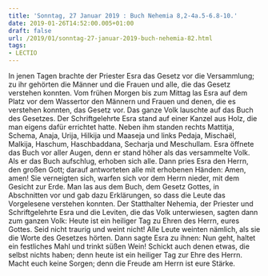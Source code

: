 ```yaml
---
title: 'Sonntag, 27 Januar 2019 : Buch Nehemia 8,2-4a.5-6.8-10.'
date: 2019-01-26T14:52:00.005+01:00
draft: false
url: /2019/01/sonntag-27-januar-2019-buch-nehemia-82.html
tags: 
- LECTIO
---
```


In jenen Tagen brachte der Priester Esra das Gesetz vor die Versammlung; zu ihr gehörten die Männer und die Frauen und alle, die das Gesetz verstehen konnten. Vom frühen Morgen bis zum Mittag las Esra auf dem Platz vor dem Wassertor den Männern und Frauen und denen, die es verstehen konnten, das Gesetz vor. Das ganze Volk lauschte auf das Buch des Gesetzes. Der Schriftgelehrte Esra stand auf einer Kanzel aus Holz, die man eigens dafür errichtet hatte. Neben ihm standen rechts Mattitja, Schema, Anaja, Urija, Hilkija und Maaseja und links Pedaja, Mischaël, Malkija, Haschum, Haschbaddana, Secharja und Meschullam. Esra öffnete das Buch vor aller Augen, denn er stand höher als das versammelte Volk. Als er das Buch aufschlug, erhoben sich alle. Dann pries Esra den Herrn, den großen Gott; darauf antworteten alle mit erhobenen Händen: Amen, amen! Sie verneigten sich, warfen sich vor dem Herrn nieder, mit dem Gesicht zur Erde. Man las aus dem Buch, dem Gesetz Gottes, in Abschnitten vor und gab dazu Erklärungen, so dass die Leute das Vorgelesene verstehen konnten. Der Statthalter Nehemia, der Priester und Schriftgelehrte Esra und die Leviten, die das Volk unterwiesen, sagten dann zum ganzen Volk: Heute ist ein heiliger Tag zu Ehren des Herrn, eures Gottes. Seid nicht traurig und weint nicht! Alle Leute weinten nämlich, als sie die Worte des Gesetzes hörten. Dann sagte Esra zu ihnen: Nun geht, haltet ein festliches Mahl und trinkt süßen Wein! Schickt auch denen etwas, die selbst nichts haben; denn heute ist ein heiliger Tag zur Ehre des Herrn. Macht euch keine Sorgen; denn die Freude am Herrn ist eure Stärke.